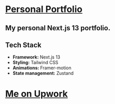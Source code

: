 # [Personal Portfolio](https://vasyldev.ccc)

## My personal Next.js 13 portfolio.

## Tech Stack

-   **Framework:** Next.js 13
-   **Styling:** Tailwind CSS
-   **Animations:** Framer-motion
-   **State management:** Zustand

# [Me on Upwork](https://www.upwork.com/freelancers/~015c1b113a62e11b13)
